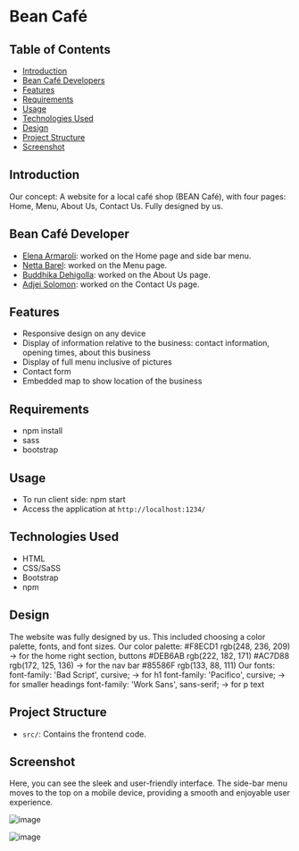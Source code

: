 # Bean Café

## Table of Contents

- [Introduction](#introduction)
- [Bean Café Developers](#beancafe-developers)
- [Features](#features)
- [Requirements](#requirements)
- [Usage](#usage)
- [Technologies Used](#technologies-used)
- [Design](#design)
- [Project Structure](#project-structure)
- [Screenshot](#screenshot)

## Introduction
Our concept: A website for a local café shop (BEAN Café), with four pages: Home, Menu, About Us, Contact Us. Fully designed by us.

## Bean Café Developer
- [Elena Armaroli](https://github.com/elenarmaroli): worked on the Home page and side bar menu.
- [Netta Barel](https://github.com/Netta8): worked on the Menu page.
- [Buddhika Dehigolla](https://github.com/kurunegalA0): worked on the About Us page.
- [Adjei Solomon](https://github.com/HubSolomon): worked on the Contact Us page.

## Features
- Responsive design on any device
- Display of information relative to the business: contact information, opening times, about this business
- Display of full menu inclusive of pictures
- Contact form
- Embedded map to show location of the business

## Requirements
- npm install
- sass
- bootstrap

## Usage
- To run client side: npm start
- Access the application at `http://localhost:1234/`

## Technologies Used
- HTML
- CSS/SaSS
- Bootstrap
- npm 

## Design
The website was fully designed by us. 
This included choosing a color palette, fonts, and font sizes.
Our color palette: #F8ECD1 rgb(248, 236, 209) -> for the home right section, buttons #DEB6AB rgb(222, 182, 171) #AC7D88 rgb(172, 125, 136) -> for the nav bar #85586F rgb(133, 88, 111)
Our fonts: font-family: 'Bad Script', cursive; -> for h1 font-family: 'Pacifico', cursive; -> for smaller headings font-family: 'Work Sans', sans-serif; -> for p text

## Project Structure
- `src/`: Contains the frontend code.

## Screenshot
Here, you can see the sleek and user-friendly interface. The side-bar menu moves to the top on a mobile device, providing a smooth and enjoyable user experience.

![image](https://github.com/Netta8/BEAN.Cafe-group-project/assets/118278167/a9e956b9-524e-483d-969b-b05a13284f52)

![image](https://github.com/Netta8/BEAN.Cafe-group-project/assets/118278167/63f6ca87-965b-4ea8-9a49-da7da9d707e0)


